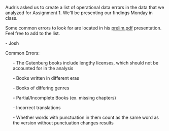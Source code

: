 <p>
  Audris asked us to create a list of operational data errors in the data that we analyzed for Assignment 1. We'll be presenting our findings Monday in class.
</p>
<p>
  Some common errors to look for are located in his <a href="https://github.com/fdac/presentations">prelim.pdf</a> presentation. 
  Feel free to add to the list.
</p>
<p>
  - Josh
</p>

<p>
  Common Errors:
  <ul>- The Gutenburg books include lengthy licenses, which should not be accounted for in the analysis</ul>
  <ul>- Books written in different eras</ul>
  <ul>- Books of differing genres</ul>
  <ul>- Partial/Incomplete Books (ex. missing chapters)</ul>
  <ul>- Incorrect translations</ul>
  <ul>- Whether words with punctuation in them count as the same word as the version without punctuation changes results</ul>
</p>
